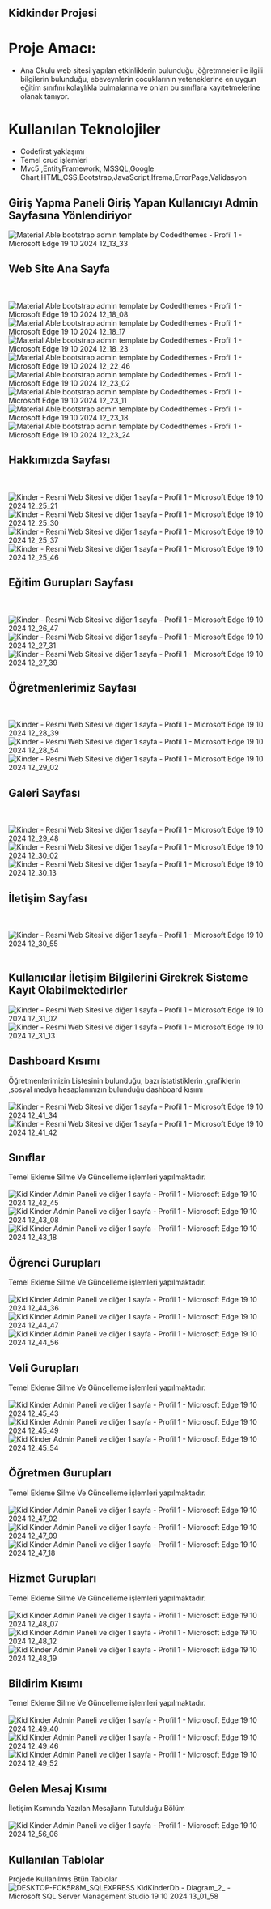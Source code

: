 ## Kidkinder Projesi
# Proje Amacı:
* Ana Okulu web sitesi yapılan etkinliklerin bulunduğu ,öğretmneler ile ilgili bilgilerin bulunduğu, ebeveynlerin çocuklarının yeteneklerine en uygun eğitim sınıfını kolaylıkla bulmalarına ve onları bu sınıflara kayıtetmelerine olanak tanıyor.
  
 # Kullanılan Teknolojiler 
 * Codefirst yaklaşımı
 * Temel crud işlemleri
 * Mvc5 ,EntityFramework, MSSQL,Google Chart,HTML,CSS,Bootstrap,JavaScript,Ifrema,ErrorPage,Validasyon


 ## Giriş Yapma Paneli Giriş Yapan Kullanıcıyı Admin Sayfasına Yönlendiriyor
![Material Able bootstrap admin template by Codedthemes - Profil 1 - Microsoft​ Edge 19 10 2024 12_13_33](https://github.com/user-attachments/assets/979a8c70-1b8d-4176-9e86-22091e4595ce)



## Web Site Ana Sayfa
<br/> <br/>
![Material Able bootstrap admin template by Codedthemes - Profil 1 - Microsoft​ Edge 19 10 2024 12_18_08](https://github.com/user-attachments/assets/15747180-bf1b-4faa-afbf-58d9b554680e)
![Material Able bootstrap admin template by Codedthemes - Profil 1 - Microsoft​ Edge 19 10 2024 12_18_17](https://github.com/user-attachments/assets/8ada9038-2066-4d5a-ab7c-8614a5946919)
![Material Able bootstrap admin template by Codedthemes - Profil 1 - Microsoft​ Edge 19 10 2024 12_18_23](https://github.com/user-attachments/assets/a2f00818-aa13-40b2-92ea-684e69c99cc7)
![Material Able bootstrap admin template by Codedthemes - Profil 1 - Microsoft​ Edge 19 10 2024 12_22_46](https://github.com/user-attachments/assets/e9ab13f9-856a-4f7c-b56f-377a967bcd97)
![Material Able bootstrap admin template by Codedthemes - Profil 1 - Microsoft​ Edge 19 10 2024 12_23_02](https://github.com/user-attachments/assets/7855c682-4340-4aca-9f13-2f6e5ce0268d)
![Material Able bootstrap admin template by Codedthemes - Profil 1 - Microsoft​ Edge 19 10 2024 12_23_11](https://github.com/user-attachments/assets/46399c5a-ba86-4989-9d39-5cbae61e72c5)
![Material Able bootstrap admin template by Codedthemes - Profil 1 - Microsoft​ Edge 19 10 2024 12_23_18](https://github.com/user-attachments/assets/2bf14109-6d70-4e3e-a7f9-cdf11829cb35)
![Material Able bootstrap admin template by Codedthemes - Profil 1 - Microsoft​ Edge 19 10 2024 12_23_24](https://github.com/user-attachments/assets/42099221-5fe6-443e-8fe9-9c178121b426)


## Hakkımızda Sayfası
<br/> <br/>
![Kinder - Resmi Web Sitesi ve diğer 1 sayfa - Profil 1 - Microsoft​ Edge 19 10 2024 12_25_21](https://github.com/user-attachments/assets/334db7ba-e3c6-4a95-8683-cbb32a379b40)
![Kinder - Resmi Web Sitesi ve diğer 1 sayfa - Profil 1 - Microsoft​ Edge 19 10 2024 12_25_30](https://github.com/user-attachments/assets/aadf78c0-a366-45f4-be4d-d82a4646bae0)
![Kinder - Resmi Web Sitesi ve diğer 1 sayfa - Profil 1 - Microsoft​ Edge 19 10 2024 12_25_37](https://github.com/user-attachments/assets/15040625-b70a-4727-8ec1-9188d67a85fc)
![Kinder - Resmi Web Sitesi ve diğer 1 sayfa - Profil 1 - Microsoft​ Edge 19 10 2024 12_25_46](https://github.com/user-attachments/assets/b07fe949-7596-4674-af1a-eb622e920c83)





## Eğitim Gurupları Sayfası
<br/> <br/>
![Kinder - Resmi Web Sitesi ve diğer 1 sayfa - Profil 1 - Microsoft​ Edge 19 10 2024 12_26_47](https://github.com/user-attachments/assets/884680a8-1726-4436-8bef-d7138de2a82d)
![Kinder - Resmi Web Sitesi ve diğer 1 sayfa - Profil 1 - Microsoft​ Edge 19 10 2024 12_27_31](https://github.com/user-attachments/assets/763781c7-867a-40f6-bad4-38c59803b169)
![Kinder - Resmi Web Sitesi ve diğer 1 sayfa - Profil 1 - Microsoft​ Edge 19 10 2024 12_27_39](https://github.com/user-attachments/assets/28a4faaf-bf71-43c5-b9cf-84b0e19992e2)



## Öğretmenlerimiz Sayfası
<br/> <br/>
![Kinder - Resmi Web Sitesi ve diğer 1 sayfa - Profil 1 - Microsoft​ Edge 19 10 2024 12_28_39](https://github.com/user-attachments/assets/00aa9b49-936d-4fbc-9cdc-f11e0cda4c46)
![Kinder - Resmi Web Sitesi ve diğer 1 sayfa - Profil 1 - Microsoft​ Edge 19 10 2024 12_28_54](https://github.com/user-attachments/assets/3bd06047-5b6e-4a7f-a73c-5c124d015002)
![Kinder - Resmi Web Sitesi ve diğer 1 sayfa - Profil 1 - Microsoft​ Edge 19 10 2024 12_29_02](https://github.com/user-attachments/assets/c6fe104d-7b81-450d-b338-947a2737fa17)



## Galeri Sayfası
<br/> <br/>
![Kinder - Resmi Web Sitesi ve diğer 1 sayfa - Profil 1 - Microsoft​ Edge 19 10 2024 12_29_48](https://github.com/user-attachments/assets/cabf4398-c964-4c1d-97a7-26cdf5012979)
![Kinder - Resmi Web Sitesi ve diğer 1 sayfa - Profil 1 - Microsoft​ Edge 19 10 2024 12_30_02](https://github.com/user-attachments/assets/f672f1c8-fbbf-4bf5-a9a1-f917e80bbcb0)
![Kinder - Resmi Web Sitesi ve diğer 1 sayfa - Profil 1 - Microsoft​ Edge 19 10 2024 12_30_13](https://github.com/user-attachments/assets/cba04922-41f2-4ac2-9048-ea72ab2c583c)



## İletişim Sayfası
<br/> <br/>
![Kinder - Resmi Web Sitesi ve diğer 1 sayfa - Profil 1 - Microsoft​ Edge 19 10 2024 12_30_55](https://github.com/user-attachments/assets/642430da-5238-4999-8e57-06bf2fc294c0)
<br/> <br/>
## Kullanıcılar İletişim Bilgilerini Girekrek Sisteme Kayıt Olabilmektedirler
![Kinder - Resmi Web Sitesi ve diğer 1 sayfa - Profil 1 - Microsoft​ Edge 19 10 2024 12_31_02](https://github.com/user-attachments/assets/8a4cc1e2-0c1c-4d75-ae61-e4377e235c13)
![Kinder - Resmi Web Sitesi ve diğer 1 sayfa - Profil 1 - Microsoft​ Edge 19 10 2024 12_31_13](https://github.com/user-attachments/assets/48c9d935-bd7a-4e02-96bf-d7bc09208154)




## Dashboard Kısımı
Öğretmenlerimizin Listesinin  bulunduğu, bazı istatistiklerin ,grafiklerin ,sosyal medya hesaplarımızın bulunduğu dashboard kısımı
<br/> <br/>
![Kinder - Resmi Web Sitesi ve diğer 1 sayfa - Profil 1 - Microsoft​ Edge 19 10 2024 12_41_34](https://github.com/user-attachments/assets/9c8987bd-720e-41c1-bb64-0e53c19bd6a1)
![Kinder - Resmi Web Sitesi ve diğer 1 sayfa - Profil 1 - Microsoft​ Edge 19 10 2024 12_41_42](https://github.com/user-attachments/assets/4bdcc48f-0144-4cfa-84c7-87c3fad221bf)



## Sınıflar  
Temel Ekleme Silme Ve Güncelleme işlemleri yapılmaktadır.
<br/> <br/>
![Kid Kinder Admin Paneli ve diğer 1 sayfa - Profil 1 - Microsoft​ Edge 19 10 2024 12_42_45](https://github.com/user-attachments/assets/c4e8b586-72a9-48a8-8445-5b5e7079e312)
![Kid Kinder Admin Paneli ve diğer 1 sayfa - Profil 1 - Microsoft​ Edge 19 10 2024 12_43_08](https://github.com/user-attachments/assets/c5a7ee10-7c85-4d59-b0b3-b30313acd304)
![Kid Kinder Admin Paneli ve diğer 1 sayfa - Profil 1 - Microsoft​ Edge 19 10 2024 12_43_18](https://github.com/user-attachments/assets/ee6a3d55-121a-45f0-973f-271d220f8b92)



## Öğrenci Gurupları
Temel Ekleme Silme Ve Güncelleme işlemleri yapılmaktadır.
<br/> <br/>
![Kid Kinder Admin Paneli ve diğer 1 sayfa - Profil 1 - Microsoft​ Edge 19 10 2024 12_44_36](https://github.com/user-attachments/assets/1470b58b-b476-464d-8668-a2272ecfc033)
![Kid Kinder Admin Paneli ve diğer 1 sayfa - Profil 1 - Microsoft​ Edge 19 10 2024 12_44_47](https://github.com/user-attachments/assets/615c4f10-69d9-4e9d-8c9c-5e596fe244ee)
![Kid Kinder Admin Paneli ve diğer 1 sayfa - Profil 1 - Microsoft​ Edge 19 10 2024 12_44_56](https://github.com/user-attachments/assets/b34334fd-aa2f-4f77-9bd2-f50b031066de)



## Veli Gurupları
Temel Ekleme Silme Ve Güncelleme işlemleri yapılmaktadır.
<br/> <br/>
![Kid Kinder Admin Paneli ve diğer 1 sayfa - Profil 1 - Microsoft​ Edge 19 10 2024 12_45_43](https://github.com/user-attachments/assets/635559df-3720-4a4d-b0bb-ed8c991a1863)
![Kid Kinder Admin Paneli ve diğer 1 sayfa - Profil 1 - Microsoft​ Edge 19 10 2024 12_45_49](https://github.com/user-attachments/assets/1cdee405-12b6-4938-a021-a7342b6f29ce)
![Kid Kinder Admin Paneli ve diğer 1 sayfa - Profil 1 - Microsoft​ Edge 19 10 2024 12_45_54](https://github.com/user-attachments/assets/f180811e-e2f1-4330-b689-55dea3c74567)


## Öğretmen  Gurupları
Temel Ekleme Silme Ve Güncelleme işlemleri yapılmaktadır.
<br/> <br/>
![Kid Kinder Admin Paneli ve diğer 1 sayfa - Profil 1 - Microsoft​ Edge 19 10 2024 12_47_02](https://github.com/user-attachments/assets/e861fed7-0544-4da0-997e-7f1a85f19ca8)
![Kid Kinder Admin Paneli ve diğer 1 sayfa - Profil 1 - Microsoft​ Edge 19 10 2024 12_47_09](https://github.com/user-attachments/assets/016f7fe3-d1d2-4637-a89d-3c5dd8e97126)
![Kid Kinder Admin Paneli ve diğer 1 sayfa - Profil 1 - Microsoft​ Edge 19 10 2024 12_47_18](https://github.com/user-attachments/assets/9739c09c-7106-4c69-bc59-c540aad1fdc5)


## Hizmet Gurupları
Temel Ekleme Silme Ve Güncelleme işlemleri yapılmaktadır.
<br/> <br/>
![Kid Kinder Admin Paneli ve diğer 1 sayfa - Profil 1 - Microsoft​ Edge 19 10 2024 12_48_07](https://github.com/user-attachments/assets/582ce119-1941-4a84-a9cd-a2c8ea79cbd3)
![Kid Kinder Admin Paneli ve diğer 1 sayfa - Profil 1 - Microsoft​ Edge 19 10 2024 12_48_12](https://github.com/user-attachments/assets/d1c47e32-c133-4284-8c6d-c235538a6ca9)
![Kid Kinder Admin Paneli ve diğer 1 sayfa - Profil 1 - Microsoft​ Edge 19 10 2024 12_48_19](https://github.com/user-attachments/assets/ab2ebac1-fd36-4929-86b7-c1f509b7d41a)



## Bildirim  Kısımı
Temel Ekleme Silme Ve Güncelleme işlemleri yapılmaktadır.
<br/> <br/>
![Kid Kinder Admin Paneli ve diğer 1 sayfa - Profil 1 - Microsoft​ Edge 19 10 2024 12_49_40](https://github.com/user-attachments/assets/d27959bc-584c-426e-b743-9b5f3a13843a)
![Kid Kinder Admin Paneli ve diğer 1 sayfa - Profil 1 - Microsoft​ Edge 19 10 2024 12_49_46](https://github.com/user-attachments/assets/f5ed8840-bc60-46ff-b08a-a72c9945b431)
![Kid Kinder Admin Paneli ve diğer 1 sayfa - Profil 1 - Microsoft​ Edge 19 10 2024 12_49_52](https://github.com/user-attachments/assets/48b5ccdc-b4e2-4438-9a61-5cecc02f844e)


## Gelen Mesaj Kısımı
İletişim Ksımında Yazılan Mesajların Tutulduğu Bölüm 
<br/> <br/>
![Kid Kinder Admin Paneli ve diğer 1 sayfa - Profil 1 - Microsoft​ Edge 19 10 2024 12_56_06](https://github.com/user-attachments/assets/1633f03a-683a-44f7-88a0-e9528bb80ff0)

## Kullanılan Tablolar
Projede Kullanılmış Btün Tablolar
![DESKTOP-FCK5R8M_SQLEXPRESS KidKinderDb - Diagram_2_ - Microsoft SQL Server Management Studio 19 10 2024 13_01_58](https://github.com/user-attachments/assets/773d61cb-032f-47f0-8c39-5bc1012c6d45)




   

